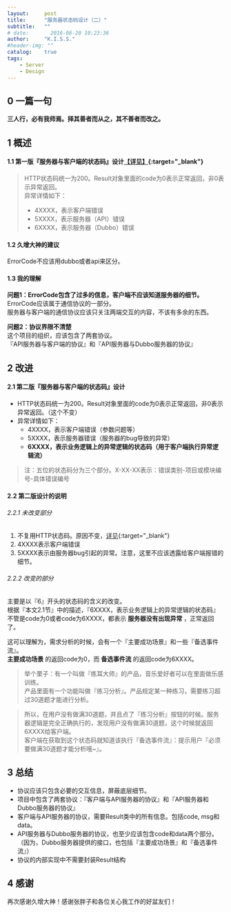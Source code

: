 ```yaml
---
layout:     post
title:      "服务器状态码设计（二）"
subtitle:   ""
# date:       2016-06-20 10:23:36
author:     "K.I.S.S."
#header-img: ""
catalog:    true
tags:
    - Server
    - Design
---
```


## 0 一篇一句

**三人行，必有我师焉。择其善者而从之，其不善者而改之。**

## 1 概述

#### 1.1 第一版『服务器与客户端的状态码』设计[【详见】](/2017/08/01/design-of-server-status-code-1/#myDesign){:target="_blank"}    

> HTTP状态码统一为200。Result对象里面的code为0表示正常返回，非0表示异常返回。    
> 异常详情如下：
> - 4XXXX，表示客户端错误
> - 5XXXX，表示服务器（API）错误
> - 6XXXX，表示服务器（Dubbo）错误


#### 1.2 久增大神的建议

ErrorCode不应该用dubbo或者api来区分。

#### 1.3 我的理解

**问题1：ErrorCode包含了过多的信息，客户端不应该知道服务器的细节。**    
ErrorCode应该属于通信协议的一部分。    
服务器与客户端的通信协议应该只关注两端交互的内容，不该有多余的东西。

**问题2：协议界限不清楚**    
这个项目的组织，应该包含了两套协议。    
『API服务器与客户端的协议』和『API服务器与Dubbo服务器的协议』

## 2 改进

#### 2.1 第二版『服务器与客户端的状态码』设计

- HTTP状态码统一为200。Result对象里面的code为0表示正常返回，非0表示异常返回。（这个不变）
- 异常详情如下：
    + 4XXXX，表示客户端错误（参数问题等）
    + 5XXXX，表示服务器错误（服务器的bug导致的异常）
    + **6XXXX，表示业务逻辑上的异常逻辑的状态码（用于客户端执行异常逻辑流）**

> 注：五位的状态码分为三个部分。X-XX-XX表示：错误类别-项目或模块编号-具体错误编号

#### 2.2 第二版设计的说明

###### 2.2.1 未改变部分
1. 不复用HTTP状态码。原因不变，[详见](/2017/08/01/design-of-server-status-code-1/#noHttpStatusCode){:target="_blank"}
2. 4XXXX表示客户端错误
3. 5XXXX表示由服务器bug引起的异常。注意，这里不应该透露给客户端报错的细节。

###### 2.2.2 改变的部分
主要是以『6』开头的状态码的含义的改变。    
根据『本文2.1节』中的描述，『6XXXX，表示业务逻辑上的异常逻辑的状态码』    
不管是code为0或者code为6XXXX，都表示 **服务器没有出现异常** ，正常返回了。

这可以理解为，需求分析的时候，会有一个『主要成功场景』和一些『备选事件流』。    
**主要成功场景** 的返回code为0，而 **备选事件流** 的返回code为6XXXX。

> 举个栗子：有一个叫做『练耳大师』的产品，音乐爱好者可以在里面做乐感训练。    
> 产品里面有一个功能叫做『练习分析』。产品规定某一种练习，需要练习超过30道题才能进行分析。    

> 所以，在用户没有做满30道题，并且点了『练习分析』按钮的时候。服务器逻辑是完全正确执行的，发现用户没有做满30道题，这个时候就返回6XXXX给客户端。    
> 客户端在获取到这个状态码就知道该执行『备选事件流』：提示用户『必须要做满30道题才能分析哦~』。


## 3 总结

- 协议应该只包含必要的交互信息，屏蔽底层细节。
- 项目中包含了两套协议：『客户端与API服务器的协议』和『API服务器和Dubbo服务器的协议』    
- 客户端与API服务器的协议，需要Result类中的所有信息。包括code, msg和data。    
- API服务器与Dubbo服务器的协议，也至少应该包含code和data两个部分。（因为，Dubbo服务器提供的接口，也包括『主要成功场景』和『备选事件流』）
- 协议的内部实现中不需要封装Result结构

## 4 感谢

再次感谢久增大神！感谢张胖子和各位关心我工作的好盆友们！
